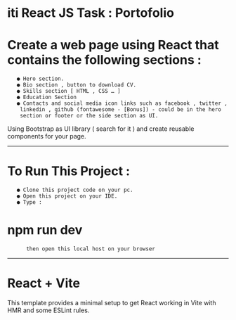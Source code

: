 # iti React JS Task : Portofolio

# Create a web page using React that contains the following sections :

       ● Hero section.
       ● Bio section , button to download CV.
       ● Skills section [ HTML , CSS … ]
       ● Education Section
       ● Contacts and social media icon links such as facebook , twitter ,
        linkedin , github (fontawesome - [Bonus]) - could be in the hero
        section or footer or the side section as UI.
        
Using Bootstrap as UI library ( search for it ) and create reusable
components for your page.

------------------------------------------------------------------------------------------------------

# To Run This Project :

       ● Clone this project code on your pc. 
       ● Open this project on your IDE.
       ● Type :
  #           npm run dev 
          then open this local host on your browser 

------------------------------------------------------------------------------------------------------

# React + Vite

This template provides a minimal setup to get React working in Vite with HMR and some ESLint rules.

